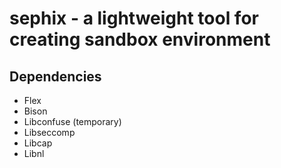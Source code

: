 # sephix - a lightweight tool for creating sandbox environment

## Dependencies
- Flex
- Bison
- Libconfuse (temporary)
- Libseccomp
- Libcap
- Libnl
